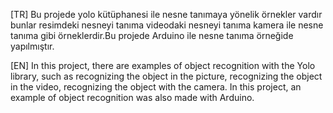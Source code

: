 [TR] Bu projede yolo kütüphanesi ile nesne tanımaya yönelik örnekler vardır bunlar resimdeki nesneyi tanıma videodaki nesneyi tanıma kamera ile nesne tanıma gibi örneklerdir.Bu projede Arduino ile nesne tanıma örneğide yapılmıştır.

[EN] In this project, there are examples of object recognition with the Yolo library, such as recognizing the object in the picture, recognizing the object in the video, recognizing the object with the camera. In this project, an example of object recognition was also made with Arduino.



